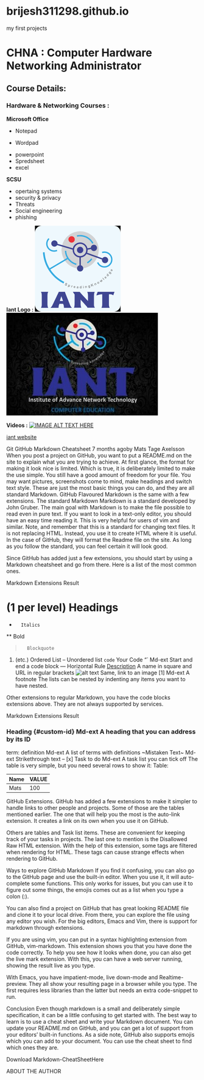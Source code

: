 # brijesh311298.github.io
my first projects

# CHNA : Computer Hardware Networking Administrator

## Course Details:

### Hardware & Networking Courses :

**Microsoft Office**

  + Notepad
  - Wordpad
  + powerpoint
  + Spredsheet
  + excel
  
 **SCSU**
  + opertaing systems
  + security & privacy
  + Threats
  + Social engineering
  + phishing
  
  **Iant Logo :**
    ![iant](iant.png)
    ![iant](IMG_20191124_232255.jpg)
  
  **Videos :**
    [![IMAGE ALT TEXT HERE](http://img.youtube.com/vi/YOUTUBE_VIDEO_ID_HERE/0.jpg)](https://www.youtube.com/watch?v=zing4uQ3dR4)


   [iant website](https://www.iantindia.com/)
  
  
Git
GitHub Markdown Cheatsheet
7 months agoby Mats Tage Axelsson
When you post a project on GitHub, you want to put a README.md on the site to explain what you are trying to achieve. At first glance, the format for making it look nice is limited. Which is true, it is deliberately limited to make the use simple. You still have a good amount of freedom for your file. You may want pictures, screenshots come to mind, make headings and switch text style. These are just the most basic things you can do, and they are all standard Markdown. GitHub Flavoured Markdown is the same with a few extensions.
The standard Markdown
Markdown is a standard developed by John Gruber. The main goal with Markdown is to make the file possible to read even in pure text. If you want to look in a text-only editor, you should have an easy time reading it. This is very helpful for users of vim and similar. Note, and remember that this is a standard for changing text files. It is not replacing HTML. Instead, you use it to create HTML where it is useful. In the case of GitHub, they will format the Readme file on the site. As long as you follow the standard, you can feel certain it will look good.

Since GitHub has added just a few extensions, you should start by using a Markdown cheatsheet and go from there. Here is a list of the most common ones.


Markdown	Extensions	Result
# (1 per level)		Headings
*		Italics
**		Bold
>		Blockquote
1. (etc.)		Ordered List
–		Unordered list
`code`		Your Code
“`	Md-ext	Start and end a code block
—		Horizontal Rule
[Description](https://www.example.com)		A name in square and URL in regular brackets
![alt text](image.png)		Same, link to an image
[1]	Md-ext	A footnote
The lists can be nested by indenting any items you want to have nested.

Other extensions to regular Markdown, you have the code blocks extensions above. They are not always supported by services.


 

Markdown	Extensions	Result
### Heading {#custom-id}	Md-ext	A heading that you can address by its ID
term: definition	Md-ext	A list of terms with definitions
~Mistaken Text~	Md-ext	Strikethrough text
– [x] Task to do	Md-ext	A task list you can tick off
The table is very simple, but you need several rows to show it: Table:

| Name | VALUE|
| ----------- | ---------- |
| Mats        |  100       |
GitHub Extensions.
GitHub has added a few extensions to make it simpler to handle links to other people and projects. Some of those are the tables mentioned earlier. The one that will help you the most is the auto-link extension. It creates a link on its own when you use it on GitHub.

Others are tables and Task list items. These are convenient for keeping track of your tasks in projects. The last one to mention is the Disallowed Raw HTML extension. With the help of this extension, some tags are filtered when rendering for HTML. These tags can cause strange effects when rendering to GitHub.


Ways to explore GitHub Markdown
If you find it confusing, you can also go to the GitHub page and use the built-in editor. When you use it, it will auto-complete some functions. This only works for issues, but you can use it to figure out some things, the emojis comes out as a list when you type a colon (:).

You can also find a project on GitHub that has great looking README file and clone it to your local drive. From there, you can explore the file using any editor you wish. For the big editors, Emacs and Vim, there is support for markdown through extensions.

If you are using vim, you can put in a syntax highlighting extension from GitHub, vim-markdown. This extension shows you that you have done the code correctly. To help you see how it looks when done, you can also get the live mark extension. With this, you can have a web server running, showing the result live as you type.

With Emacs, you have impatient-mode, live down-mode and Realtime-preview. They all show your resulting page in a browser while you type. The first requires less libraries than the latter but needs an extra code-snippet to run.

Conclusion
Even though markdown is a small and deliberately simple specification, it can be a little confusing to get started with. The best way to learn is to use a cheat sheet and write your Markdown document. You can update your README.md on GitHub, and you can get a lot of support from your editors’ built-in functions. As a side note, GitHub also supports emojis which you can add to your document. You can use the cheat sheet to find which ones they are.

Download Markdown-CheatSheetHere



ABOUT THE AUTHOR
  


